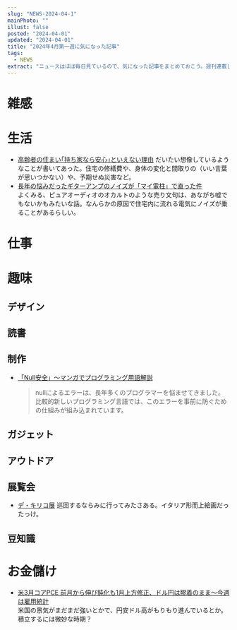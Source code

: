 ```yaml
---
slug: "NEWS-2024-04-1"
mainPhoto: ""
illust: false
posted: "2024-04-01"
updated: "2024-04-01"
title: "2024年4月第一週に気になった記事"
tags:
  - NEWS
extract: "ニュースはほぼ毎日見ているので、気になった記事をまとめておこう。週刊連載したい。"
---
```


# 雑感

# 生活

- [高齢者の住まい｢持ち家なら安心｣といえない理由](https://toyokeizai.net/articles/-/740858?page=2) 
  だいたい想像しているようなことが書いてあった。住宅の修繕費や、身体の変化と間取りの（いい言葉が思いつかない）や、予期せぬ災害など。
- [長年の悩みだったギターアンプのノイズが「マイ電柱」で直った件](https://blog.jnito.com/entry/2024/04/01/114241)  
  よくみる、ピュアオーディオのオカルトのような売り文句は、あながち嘘でもないかもみたいな話。なんらかの原因で住宅内に流れる電気にノイズが乗ることがあるらしい。

# 仕事

# 趣味

## デザイン

## 読書

## 制作

- [「Null安全」～マンガでプログラミング用語解説](https://codezine.jp/article/detail/18913?p=5)
  > nullによるエラーは、長年多くのプログラマーを悩ませてきました。比較的新しいプログラミング言語では、このエラーを事前に防ぐための仕組みが組み込まれています。

## ガジェット

## アウトドア

## 展覧会

- [デ・キリコ展](https://www.japandesign.ne.jp/event/giorgiodechirico-tobikan/) 
  巡回するならみに行ってみたさある。イタリア形而上絵画だったっけ。

## 豆知識

# お金儲け

- [米3月コアPCE 前月から伸び鈍化も1月上方修正、ドル円は膠着のまま～今週は雇用統計](http://hiroko.yutaka-shoji.co.jp/2024/04/3pce-1.html)  
  米国の景気がまだまだ強いとかで、円安ドル高がもりもり進んでいるとか。積立するには微妙な時期？
